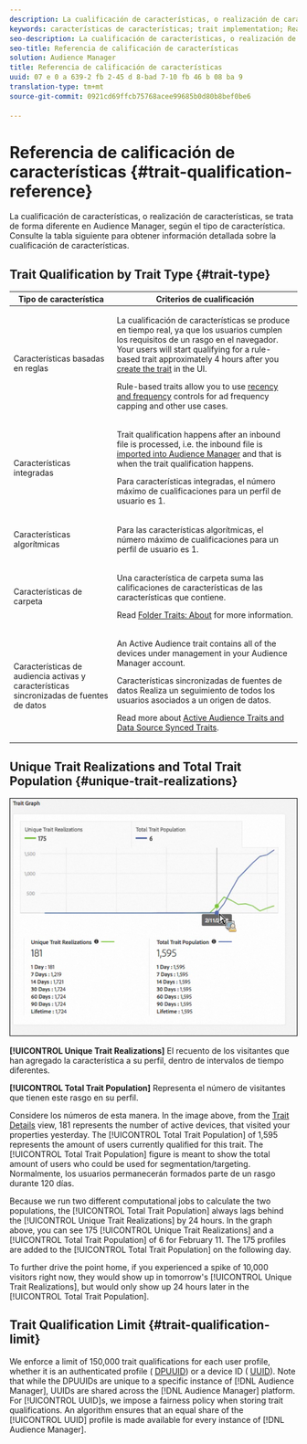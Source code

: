 ```yaml
---
description: La cualificación de características, o realización de características, se trata de forma diferente en Audience Manager, según el tipo de característica. Consulte la tabla siguiente para obtener información detallada sobre la cualificación de características.
keywords: características de características; trait implementation; Realización de características únicas; UTR; Población total de características; TTP
seo-description: La cualificación de características, o realización de características, se trata de forma diferente en Audience Manager, según el tipo de característica. Consulte la tabla siguiente para obtener información detallada sobre la cualificación de características.
seo-title: Referencia de calificación de características
solution: Audience Manager
title: Referencia de calificación de características
uuid: 07 e 0 a 639-2 fb 2-45 d 8-bad 7-10 fb 46 b 08 ba 9
translation-type: tm+mt
source-git-commit: 0921cd69ffcb75768acee99685b0d80b8bef0be6

---
```



# Referencia de calificación de características {#trait-qualification-reference}

La cualificación de características, o realización de características, se trata de forma diferente en Audience Manager, según el tipo de característica. Consulte la tabla siguiente para obtener información detallada sobre la cualificación de características.

## Trait Qualification by Trait Type {#trait-type}

<table id="table_14CD705F376B44EEA9A6C011984356F0"> 
 <thead> 
  <tr> 
   <th colname="col1" class="entry"> Tipo de característica </th> 
   <th colname="col2" class="entry"> Criterios de cualificación </th> 
  </tr> 
 </thead>
 <tbody> 
  <tr> 
   <td colname="col1"> <p>Características basadas en reglas </p> </td> 
   <td colname="col2"> <p>La cualificación de características se produce en tiempo real, ya que los usuarios cumplen los requisitos de un rasgo en el navegador. Your users will start qualifying for a rule-based trait approximately 4 hours after you <a href="../../features/traits/create-onboarded-rule-based-traits.md#create-rules-based-or-onboarded-traits"> create the trait</a> in the UI. </p> <p>Rule-based traits allow you to use <a href="../../features/segments/recency-and-frequency.md"> recency and frequency</a> controls for ad frequency capping and other use cases. </p> </td> 
  </tr> 
  <tr> 
   <td colname="col1"> <p>Características integradas </p> </td> 
   <td colname="col2"> <p>Trait qualification happens after an inbound file is processed, i.e. the inbound file is <a href="../../faq/faq-inbound-data-ingestion.md"> imported into Audience Manager</a> and that is when the trait qualification happens. </p> <p> Para características integradas, el número máximo de cualificaciones para un perfil de usuario es 1. </p> </td> 
  </tr> 
  <tr> 
   <td colname="col1"> <p>Características algorítmicas </p> </td> 
   <td colname="col2"> <p>Para las características algorítmicas, el número máximo de cualificaciones para un perfil de usuario es 1. </p> </td> 
  </tr> 
  <tr> 
   <td colname="col1"> <p>Características de carpeta </p> </td> 
   <td colname="col2"> <p>Una característica de carpeta suma las calificaciones de características de las características que contiene. </p> <p>Read <a href="../../features/traits/about-folder-traits.md"> Folder Traits: About</a> for more information. </p> </td> 
  </tr>
  <tr> 
   <td colname="col1"> <p>Características de audiencia activas y características sincronizadas de fuentes de datos </p> </td> 
   <td colname="col2"> <p>An <span class="wintitle"> Active Audience</span> trait contains all of the devices under management in your <span class="wintitle"> Audience Manager</span> account. </p> <p><span class="wintitle"> Características sincronizadas de fuentes de datos</span> Realiza un seguimiento de todos los usuarios asociados a un origen de datos. </p> <p>Read more about <a href="../../features/traits/client-activity-synced-audience-traits.md"> Active Audience Traits and Data Source Synced Traits</a>. </p> </td>
  </tr>
 </tbody>
</table>

## Unique Trait Realizations and Total Trait Population {#unique-trait-realizations}

![](assets/utr-ttp1.png)

**[!UICONTROL Unique Trait Realizations]** El recuento de los visitantes que han agregado la característica a su perfil, dentro de intervalos de tiempo diferentes.

**[!UICONTROL Total Trait Population]** Representa el número de visitantes que tienen este rasgo en su perfil.

Considere los números de esta manera. In the image above, from the [Trait Details](../../features/traits/trait-details-page.md) view, 181 represents the number of active devices, that visited your properties yesterday. The [!UICONTROL Total Trait Population] of 1,595 represents the amount of users currently qualified for this trait. The [!UICONTROL Total Trait Population] figure is meant to show the total amount of users who could be used for segmentation/targeting. Normalmente, los usuarios permanecerán formados parte de un rasgo durante 120 días.

Because we run two different computational jobs to calculate the two populations, the [!UICONTROL Total Trait Population] always lags behind the [!UICONTROL Unique Trait Realizations] by 24 hours. In the graph above, you can see 175 [!UICONTROL Unique Trait Realizations] and a [!UICONTROL Total Trait Population] of 6 for February 11. The 175 profiles are added to the [!UICONTROL Total Trait Population] on the following day.

To further drive the point home, if you experienced a spike of 10,000 visitors right now, they would show up in tomorrow&#39;s [!UICONTROL Unique Trait Realizations], but would only show up 24 hours later in the [!UICONTROL Total Trait Population].

## Trait Qualification Limit {#trait-qualification-limit}

We enforce a limit of 150,000 trait qualifications for each user profile, whether it is an authenticated profile ( [DPUUID](../../reference/ids-in-aam.md)) or a device ID ( [UUID](../../reference/ids-in-aam.md)). Note that while the DPUUIDs are unique to a specific instance of [!DNL Audience Manager], UUIDs are shared across the [!DNL Audience Manager] platform. For [!UICONTROL UUID]s, we impose a fairness policy when storing trait qualifications. An algorithm ensures that an equal share of the [!UICONTROL UUID] profile is made available for every instance of [!DNL Audience Manager].
